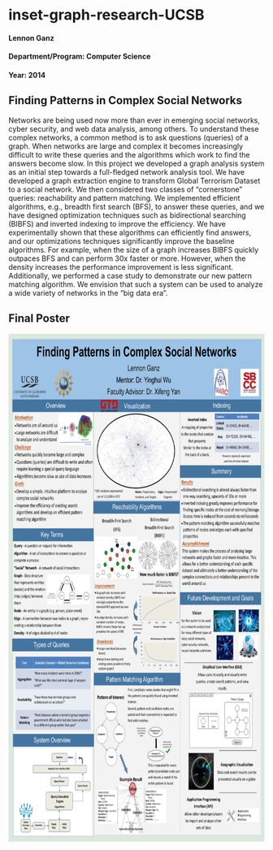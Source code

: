 # inset-graph-research-UCSB
#### Lennon Ganz
#### Department/Program: Computer Science
#### Year: 2014

## Finding Patterns in Complex Social Networks

Networks are being used now more than ever in emerging social networks, cyber security, and web data analysis, among others.
To understand these complex networks, a common method is to ask questions (queries) of a graph.
When networks are large and complex it becomes increasingly difficult to write these queries and the algorithms which work to find the answers become slow.
In this project we developed a graph analysis system as an initial step towards a full-fledged network analysis tool.
We have developed a graph extraction engine to transform Global Terrorism Dataset to a social network.
We then considered two classes of “cornerstone” queries: reachability and pattern matching. We implemented efficient algorithms, e.g., breadth first search (BFS), to answer these queries, and we have designed optimization techniques such as bidirectional searching (BIBFS) and inverted indexing to improve the efficiency.
We have experimentally shown that these algorithms can efficiently find answers, and our optimizations techniques significantly improve the baseline algorithms.
For example, when the size of a graph increases BIBFS quickly outpaces BFS and can perform 30x faster or more.
However, when the density increases the performance improvement is less significant.
Additionally, we performed a case study to demonstrate our new pattern matching algorithm. 
We envision that such a system can be used to analyze a wide variety of networks in the “big data era”.

## Final Poster

<img src="screenshots/inset_poster.pdf" height="1000" alt="Poster"/>